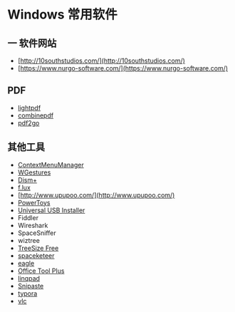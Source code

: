 # Windows 常用软件

## 一 软件网站

- [http://10southstudios.com/](http://10southstudios.com/)
- [https://www.nurgo-software.com/](https://www.nurgo-software.com/)

## PDF

- [lightpdf](https://lightpdf.com/zh/)
- [combinepdf](http://combinepdf.com/zh/)
- [pdf2go](https://www.pdf2go.com/zh/)

## 其他工具

- [ContextMenuManager](https://github.com/BluePointLilac/ContextMenuManager)
- [WGestures](https://github.com/yingDev/WGestures)
- [Dism+](https://github.com/Chuyu-Team/Dism-Multi-language)
- [f.lux](https://justgetflux.com/)
- [http://www.upupoo.com/](http://www.upupoo.com/)
- [PowerToys](https://github.com/microsoft/PowerToys)
- [Universal USB Installer](https://universal-usb-installer.en.softonic.com/)
- Fiddler
- Wireshark
- SpaceSniffer
- wiztree
- [TreeSize Free](https://www.jam-software.com/treesize_free/)
- [spaceketeer](http://10southstudios.com/spaceketeer)
- [eagle](https://eagle.cool/)
- [Office Tool Plus](https://otp.landian.la/)
- [linqpad](http://www.linqpad.net/)
- [Snipaste](https://zh.snipaste.com/)
- [typora](https://www.typora.io/)
- [vlc](https://github.com/videolan/vlc)
